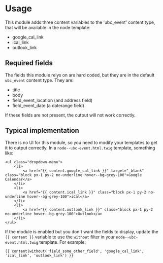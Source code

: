 # Usage

This module adds three content variables to the 'ubc_event' content type, that will be available in the node template:

- google_cal_link
- ical_link
- outlook_link

## Required fields

The fields this module relys on are hard coded, but they are in the default `ubc_event` content type. They are:

- title
- body
- field_event_location (and address field)
- field_event_date (a daterange field)

If these fields are not present, the output will not work correctly.

## Typical implementation

There is no UI for this module, so you need to modify your templates to get it to output correctly. In a `node--ubc-event.html.twig` template, something like:

```
<ul class="dropdown-menu">
    <li>
        <a href="{{ content.google_cal_link }}" target="_blank" class="block px-1 py-2 no-underline hover--bg-grey-100">Google Calendar</a>
    </li>
    <li>
        <a href="{{ content.ical_link }}" class="block px-1 py-2 no-underline hover--bg-grey-100">iCal</a>
    </li>
    <li>
        <a href="{{ content.outlook_link }}" class="block px-1 py-2 no-underline hover--bg-grey-100">Outlook</a>
    </li>
</ul>
```

If the module is enabled but you don't want the fields to display, update the `{{ content }}` variable to use the `without` filter in your `node--ubc-event.html.twig` template. For example:

```
{{ content|without('field_some_other_field', 'google_cal_link', 'ical_link', 'outlook_link') }}
```